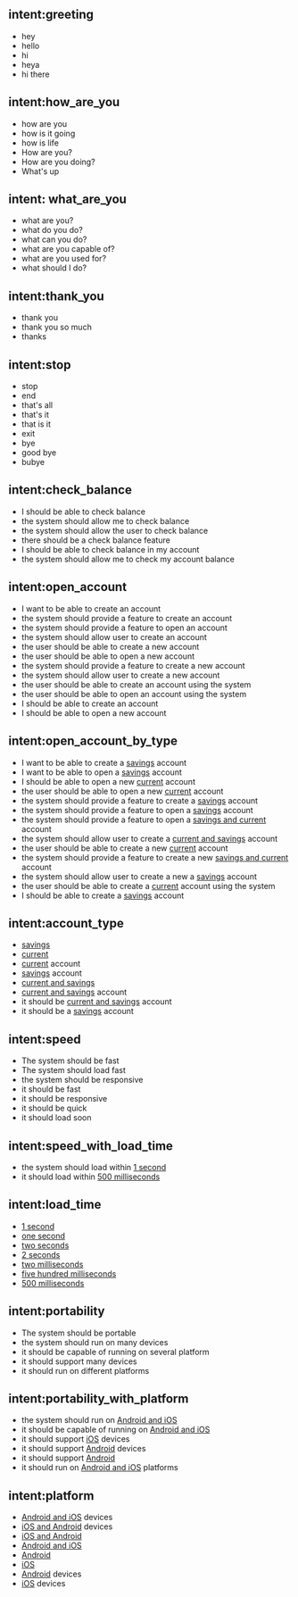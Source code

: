 ## intent:greeting
- hey
- hello
- hi
- heya
- hi there

## intent:how_are_you
- how are you
- how is it going
- how is life
- How are you?
- How are you doing?
- What's up

## intent: what_are_you
- what are you?
- what do you do?
- what can you do?
- what are you capable of?
- what are you used for?
- what should I do?


## intent:thank_you
- thank you
- thank you so much
- thanks

## intent:stop
- stop
- end
- that's all
- that's it
- that is it
- exit
- bye
- good bye
- bubye

## intent:check_balance
- I should be able to check balance
- the system should allow me to check balance
- the system should allow the user to check balance
- there should be a check balance feature
- I should be able to check balance in my account
- the system should allow me to check my account balance

## intent:open_account
- I want to be able to create an account
- the system should provide a feature to create an account
- the system should provide a feature to open an account
- the system should allow user to create an account
- the user should be able to create a new account
- the user should be able to open a new account
- the system should provide a feature to create a new account
- the system should allow user to create a new account
- the user should be able to create an account using the system
- the user should be able to open an account using the system
- I should be able to create an account
- I should be able to open a new account

## intent:open_account_by_type
- I want to be able to create a [savings](ACCOUNT_TYPE) account
- I want to be able to open a [savings](ACCOUNT_TYPE) account
- I should be able to open a new [current](ACCOUNT_TYPE) account
- the user should be able to open a new [current](ACCOUNT_TYPE) account
- the system should provide a feature to create a [savings](ACCOUNT_TYPE) account
- the system should provide a feature to open a [savings](ACCOUNT_TYPE) account
- the system should provide a feature to open a [savings and current](ACCOUNT_TYPE) account
- the system should allow user to create a [current and savings](ACCOUNT_TYPE) account
- the user should be able to create a new [current](ACCOUNT_TYPE) account
- the system should provide a feature to create a new [savings and current](ACCOUNT_TYPE) account
- the system should allow user to create a new a [savings](ACCOUNT_TYPE) account
- the user should be able to create a [current](ACCOUNT_TYPE) account using the system
- I should be able to create a [savings](ACCOUNT_TYPE) account
 
## intent:account_type
- [savings](ACCOUNT_TYPE)
- [current](ACCOUNT_TYPE)
- [current](ACCOUNT_TYPE) account
- [savings](ACCOUNT_TYPE) account
- [current and savings](ACCOUNT_TYPE)
- [current and savings](ACCOUNT_TYPE) account
- it should be [current and savings](ACCOUNT_TYPE) account
- it should be a [savings](ACCOUNT_TYPE) account


## intent:speed
- The system should be fast
- The system should load fast
- the system should be responsive
- it should be fast
- it should be responsive
- it should be quick
- it should load soon

## intent:speed_with_load_time
- the system should load within [1 second](TIME)
- it should load within [500 milliseconds](TIME)

## intent:load_time
- [1 second](TIME)
- [one second](TIME)
- [two seconds](TIME)
- [2 seconds](TIME)
- [two milliseconds](TIME)
- [five hundred milliseconds](TIME)
- [500 milliseconds](TIME)

## intent:portability
- The system should be portable
- the system should run on many devices
- it should be capable of running on several platform
- it should support many devices
- it should run on different platforms

## intent:portability_with_platform
- the system should run on [Android and iOS](PLATFORM_TYPE)
- it should be capable of running on [Android and iOS](PLATFORM_TYPE)
- it should support [iOS](PLATFORM_TYPE) devices
- it should support [Android](PLATFORM_TYPE) devices
- it should support [Android](PLATFORM_TYPE)
- it should run on [Android and iOS](PLATFORM_TYPE) platforms

## intent:platform
- [Android and iOS](PLATFORM_TYPE) devices
- [iOS and Android](PLATFORM_TYPE) devices
- [iOS and Android](PLATFORM_TYPE)
- [Android and iOS](PLATFORM_TYPE)
- [Android](PLATFORM_TYPE)
- [iOS](PLATFORM_TYPE)
- [Android](PLATFORM_TYPE) devices 
- [iOS](PLATFORM_TYPE) devices





